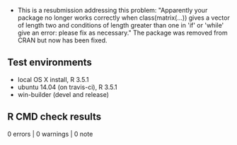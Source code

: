 * This is a resubmission addressing this problem: "Apparently your package no longer works correctly when class(matrix(...)) gives a vector of length two and conditions of length greater than one in 'if' or 'while' give an error: please fix as necessary." The package was removed from CRAN but now has been fixed.

## Test environments
* local OS X install, R 3.5.1
* ubuntu 14.04 (on travis-ci), R 3.5.1
* win-builder (devel and release)

## R CMD check results

0 errors | 0 warnings | 0 note

